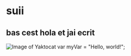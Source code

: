 # suii
## bas cest hola et jai ecrit
![Image of Yaktocat](https://octodex.github.com/images/yaktocat.png)
var myVar = "Hello, world!";
